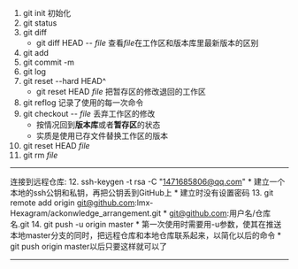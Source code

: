 1. git init 初始化
2. git status
3. git diff
   * git diff HEAD -- *file* 查看*file*在工作区和版本库里最新版本的区别
4. git add
5. git commit -m
6. git log
7. git reset --hard HEAD^
    * git reset HEAD *file* 把暂存区的修改退回的工作区
8. git reflog 记录了使用的每一次命令
9. git checkout -- *file* 丢弃工作区的修改
    * 按情况回到**版本库**或者**暂存区**的状态
    * 实质是使用已存文件替换工作区的版本
10. git reset HEAD *file*
11. git rm *file*
******************************************************************************
连接到远程仓库:
12. ssh-keygen -t rsa -C "1471685806@qq.com"
    * 建立一个本地的ssh公钥和私钥，再把公钥丢到GitHub上
    * 建立时没有设置密码
13. git remote add origin git@github.com:lmx-Hexagram/ackonwledge_arrangement.git
    * git@github.com:用户名/仓库名.git
14. git push -u origin master
    * 第一次使用时需要用-u参数，使其在推送本地master分支的同时，把远程仓库和本地仓库联系起来，以简化以后的命令
    * git push origin master以后只要这样就可以了
*******************************************************************************